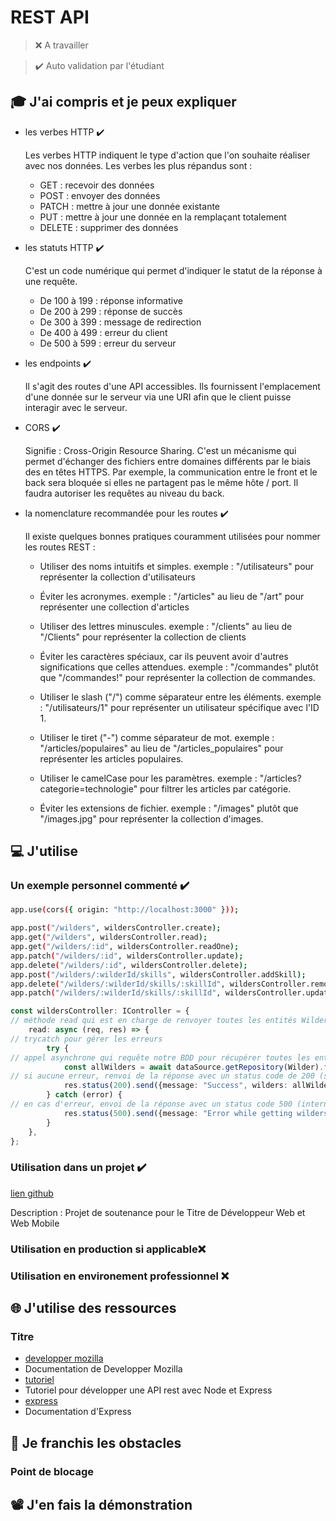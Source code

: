 # REST API

> ❌ A travailler

> ✔️ Auto validation par l'étudiant

## 🎓 J'ai compris et je peux expliquer

- les verbes HTTP ✔️

  Les verbes HTTP indiquent le type d'action que l'on souhaite réaliser avec nos données. Les verbes les plus répandus
  sont :
    * GET : recevoir des données
    * POST : envoyer des données
    * PATCH : mettre à jour une donnée existante
    * PUT : mettre à jour une donnée en la remplaçant totalement
    * DELETE : supprimer des données

- les statuts HTTP ✔️

  C'est un code numérique qui permet d'indiquer le statut de la réponse à une requête.
    * De 100 à 199 : réponse informative
    * De 200 à 299 : réponse de succès
    * De 300 à 399 : message de redirection
    * De 400 à 499 : erreur du client
    * De 500 à 599 : erreur du serveur

- les endpoints ✔️

  Il s'agit des routes d'une API accessibles. Ils fournissent l'emplacement d'une donnée sur le serveur via une URI afin
  que le client puisse interagir avec le serveur.

- CORS ✔️

  Signifie : Cross-Origin Resource Sharing. C'est un mécanisme qui permet d'échanger des fichiers entre domaines
  différents par le biais des en têtes HTTPS.
  Par exemple, la communication entre le front et le back sera bloquée si elles ne partagent pas le même hôte / port. Il
  faudra autoriser les requêtes au niveau du back.

- la nomenclature recommandée pour les routes ✔️

  Il existe quelques bonnes pratiques couramment utilisées pour nommer les routes REST :

    * Utiliser des noms intuitifs et simples.
      exemple : "/utilisateurs" pour représenter la collection d'utilisateurs

    * Éviter les acronymes.
      exemple : "/articles" au lieu de "/art" pour représenter une collection d'articles

    * Utiliser des lettres minuscules.
      exemple : "/clients" au lieu de "/Clients" pour représenter la collection de clients

    * Éviter les caractères spéciaux, car ils peuvent avoir d'autres significations que celles attendues.
      exemple : "/commandes" plutôt que "/commandes!" pour représenter la collection de commandes.

    * Utiliser le slash ("/") comme séparateur entre les éléments.
      exemple : "/utilisateurs/1" pour représenter un utilisateur spécifique avec l'ID 1.

    * Utiliser le tiret ("-") comme séparateur de mot.
      exemple : "/articles/populaires" au lieu de "/articles_populaires" pour représenter les articles populaires.

    * Utiliser le camelCase pour les paramètres.
      exemple : "/articles?categorie=technologie" pour filtrer les articles par catégorie.

    * Éviter les extensions de fichier.
      exemple : "/images" plutôt que "/images.jpg" pour représenter la collection d'images.

## 💻 J'utilise

### Un exemple personnel commenté ✔️

```sh
app.use(cors({ origin: "http://localhost:3000" }));

app.post("/wilders", wildersController.create);
app.get("/wilders", wildersController.read);
app.get("/wilders/:id", wildersController.readOne);
app.patch("/wilders/:id", wildersController.update);
app.delete("/wilders/:id", wildersController.delete);
app.post("/wilders/:wilderId/skills", wildersController.addSkill);
app.delete("/wilders/:wilderId/skills/:skillId", wildersController.removeSkill);
app.patch("/wilders/:wilderId/skills/:skillId", wildersController.updateGrade);
```

```typescript
const wildersController: IController = {
// méthode read qui est en charge de renvoyer toutes les entités Wilders de la BDD
    read: async (req, res) => {
// trycatch pour gérer les erreurs
        try {
// appel asynchrone qui requête notre BDD pour récupérer toutes les entités Wilders
            const allWilders = await dataSource.getRepository(Wilder).find();
// si aucune erreur, renvoi de la réponse avec un status code de 200 (succès) et un body JSON avec les skills
            res.status(200).send({message: "Success", wilders: allWilders});
        } catch (error) {
// en cas d'erreur, envoi de la réponse avec un status code 500 (internal server error) et un body JSON avec un message d'erreur
            res.status(500).send({message: "Error while getting wilders"});
        }
    },
};
```

### Utilisation dans un projet ✔️

[lien github](https://github.com/WildCodeSchool/alrj/blob/develop/backend/src/router.js)

Description : Projet de soutenance pour le Titre de Développeur Web et Web Mobile

### Utilisation en production si applicable❌

### Utilisation en environement professionnel ❌ 

## 🌐 J'utilise des ressources

### Titre

- [developper mozilla](https://developer.mozilla.org/en-US/docs/Learn/Server-side/Express_Nodejs/Introduction)
- Documentation de Developper Mozilla
- [tutoriel](https://www.digitalocean.com/community/tutorials/build-a-restful-api-using-node-and-express-4)
- Tutoriel pour développer une API rest avec Node et Express
- [express](https://expressjs.com/fr/starter/installing.html)
- Documentation d'Express

## 🚧 Je franchis les obstacles

### Point de blocage ️

## 📽️ J'en fais la démonstration
